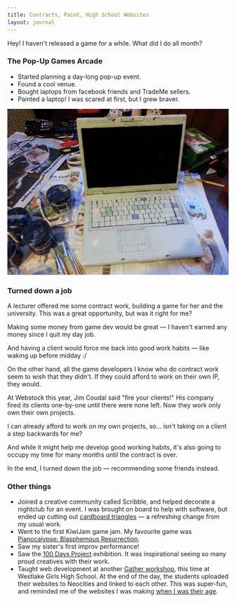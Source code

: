 ```yaml
---
title: Contracts, Paint, High School Websites
layout: journal
---
```


Hey! I haven't released a game for a while. What did I do all month?

### The Pop-Up Games Arcade

* Started planning a day-long pop-up event.
* Found a cool venue.
* Bought laptops from facebook friends and TradeMe sellers.
* Painted a laptop! I was scared at first, but I grew braver.

![A hand-painted laptop](/journal/images/2013-09-22-painted-laptop.jpg)

### Turned down a job

A lecturer offered me some contract work, building a game for her and the university. This was a great opportunity, but was it right for me?

Making some money from game dev would be great — I haven't earned any money since I quit my day job.

And having a client would force me back into good work habits — like waking up before midday :/

On the other hand, all the game developers I know who do contract work seem to wish that they didn't. If they could afford to work on their own IP, they would.

At Webstock this year, Jim Coudal said "fire your clients!" His company fired its clients one-by-one until there were none left. Now they work only own their own projects.

I can already afford to work on my own projects, so... isn't taking on a client a step backwards for me?

And while it might help me develop good working habits, it's also going to occupy my time for many months until the contract is over.

In the end, I turned down the job — recommending some friends instead.

### Other things

* Joined a creative community called Scribble, and helped decorate a nightclub for an event. I was brought on board to help with software, but ended up cutting out [cardboard triangles](http://www.1885.co.nz/images/uploads/gallery/TTT7.jpg) — a refreshing change from my usual work.
* Went to the first KiwiJam game jam. My favourite game was [Pianocalypse: Blasphemous Resurrection](http://gamejolt.com/games/action/pianocalypse-blasphemous-resurrection/17323/).
* Saw my sister's first improv performance!
* Saw the [100 Days Project](http://100daysproject.co.nz/about) exhibition. It was inspirational seeing so many proud creatives with their work.
* Taught web development at another [Gather workshop](http://gathergather.co.nz/workshops/for-schools/), this time at Westlake Girls High School. At the end of the day, the students uploaded their websites to Neocities and linked to each other. This was super-fun, and reminded me of the websites I was making [when I was their age](http://www.geocities.ws/dragonflymatthew/index2.htm).
